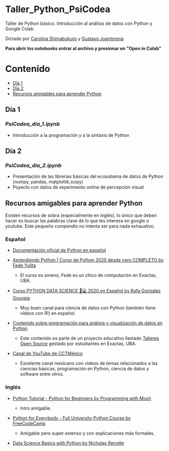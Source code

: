 # Taller_Python_PsiCodea
Taller de Python básico. Introducción al análisis de datos con Python y Google Colab

Dictado por [Carolina Shimabukuro](https://www.linkedin.com/in/carolina-shimabukuro-905bb95/) y [Gustavo Juantorena](https://www.linkedin.com/in/gustavo-juantorena-1674b2a4/)

**Para abrir los notebooks entrar al archivo y presionar en "Open in Colab"**

# Contenido

- [Día 1](#Día-1)
- [Día 2](#Día-2)
- [Recursos amigables para aprender Python](#Recursos-amigables-para-aprender-Python)

## Día 1
### *PsiCodea_día_1.ipynb*

* Introducción a la programación y a la sintaxis de Python

## Día 2
### *PsiCodea_día_2.ipynb*

* Presentación de las librerías básicas del ecosistema de datos de Python (numpy, pandas, matplotlib,scipy)
* Poyecto con datos de experimento online de percepción visual


## Recursos amigables para aprender Python

Existen recursos de sobra (especialmente en inglés), lo único que deben hacer es buscar las palabras clave de lo que les interesa en google o youtube. Este pequeño compendio no intenta ser para nada exhaustivo.

### Español

* [Documentación oficial de Python en español](https://docs.python.org/es/3/)

* [Aprendiendo Python | Curso de Python 2020 desde cero COMPLETO by Fede Yulita](https://www.youtube.com/playlist?list=PLZMkywH6sgYja6iXYNFTAcItHHvt842gH)
  * El curso es ameno, Fede es un chico de computación en Exactas, UBA.
  
* [Curso PYTHON DATA SCIENCE 🐍💻 2020 en Español by Rafa Gonzalez Gouveia](https://www.youtube.com/playlist?list=PLbDLkhJ5sFvBJC6XnRSHMltAdKXI7Drw9)
  * Muy buen canal para ciencia de datos con Python (también tiene videos con R!) en español.
 
* [Contenido sobre programación para análisis y visualización de datos en Python](https://github.com/talleresopensource/ciclo-01/tree/master/encuentro1)
  * Este contenido es parte de un proyecto educativo llamado [Talleres Open Source](https://github.com/talleresopensource) gestado por estudiantes en Exactas, UBA.

* [Canal de YouTube de CCTMéxico](https://www.youtube.com/c/cctmexico/playlists)
  * Excelente canal mexicano con videos de temas relacionados a las ciencias básicas, programación en Python, ciencia de datos y software entre otros.
  
### Inglés

* [Python Tutorial - Python for Beginners by Programming with Mosh](https://www.youtube.com/watch?v=_uQrJ0TkZlc&t=7s)
  * Intro amigable.

* [Python for Everybody - Full University Python Course by FreeCodeCamp](https://www.youtube.com/watch?v=8DvywoWv6fI&feature=youtu.be)
  * Amigable pero super extenso y con explicaciones más formales.

* [Data Science Basics with Python by Nicholas Renotte](https://youtube.com/playlist?list=PLgNJO2hghbmjpjt9sa2POi4U0a1-GGTlj)






